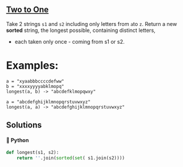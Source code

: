 ## [Two to One](https://www.codewars.com/kata/5656b6906de340bd1b0000ac)

Take 2 strings `s1` and `s2` including only letters from `a`to `z`.
Return a new **sorted** string, the longest possible, containing distinct letters,
- each taken only once - coming from s1 or s2.

# Examples:
```
a = "xyaabbbccccdefww"
b = "xxxxyyyyabklmopq"
longest(a, b) -> "abcdefklmopqwxy"

a = "abcdefghijklmnopqrstuvwxyz"
longest(a, a) -> "abcdefghijklmnopqrstuvwxyz"
```


## Solutions
#### 🐍 Python
```python
def longest(s1, s2):
    return ''.join(sorted(set( s1.join(s2))))
```
